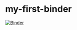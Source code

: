# my-first-binder
[![Binder](https://mybinder.org/badge_logo.svg)](https://mybinder.org/v2/gh/LouisAtl/my-first-binder/HEAD)
